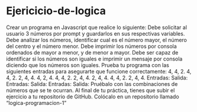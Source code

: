 # Ejericicio-de-logica
Crear un programa en Javascript que realice lo siguiente:
Debe solicitar al usuario 3 números por prompt y guardarlos en sus respectivas variables.
Debe analizar los números, identificar cual es el número mayor, el número del centro y el número menor.
Debe imprimir los números por consola ordenados de mayor a menor, y de menor a mayor.
Debe ser capaz de identificar si los números son iguales e imprimir un mensaje por consola diciendo que los números son iguales.
Prueba tu programa con las siguientes entradas para asegurarte que funcione correctamente:
4, 4, 2.
4, 4, 2.
2, 4, 4.
4, 2, 4.
4, 4, 2.
2, 4, 4.
2, 4, 4.
4, 4, 2.
2, 4, 4.
Entradas: 
Salida:
Entradas: 
Salida:
Entradas: 
Salida:
Pruébalo con las combinaciones de números que se te ocurran.
Al final de tu práctica, tienes que subir el ejercicio a tu repositorio de GitHub.
Colócalo en un repositorio llamado “logica-programacion-1”